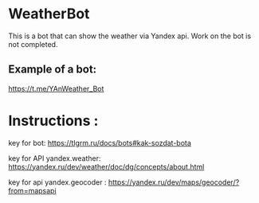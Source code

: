 # WeatherBot
This is a bot that can show the weather via Yandex api. 
Work on the bot is not completed.

## Example of a bot:
https://t.me/YAnWeather_Bot

# Instructions :
key for bot: https://tlgrm.ru/docs/bots#kak-sozdat-bota

key for API yandex.weather: https://yandex.ru/dev/weather/doc/dg/concepts/about.html

key for api yandex.geocoder : https://yandex.ru/dev/maps/geocoder/?from=mapsapi

